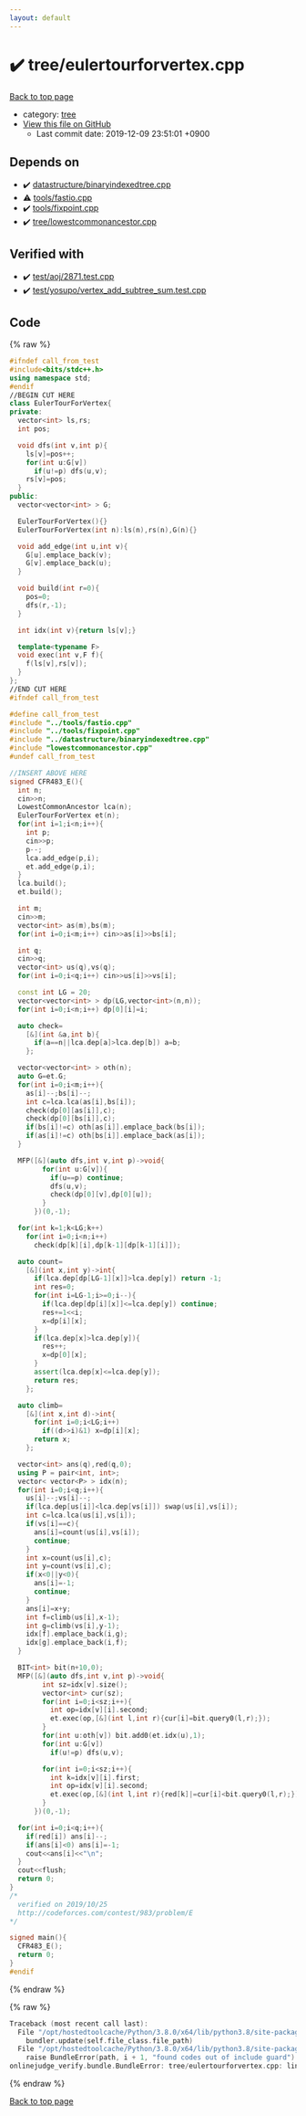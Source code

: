 ```yaml
---
layout: default
---
```


<!-- mathjax config similar to math.stackexchange -->
<script type="text/javascript" async
  src="https://cdnjs.cloudflare.com/ajax/libs/mathjax/2.7.5/MathJax.js?config=TeX-MML-AM_CHTML">
</script>
<script type="text/x-mathjax-config">
  MathJax.Hub.Config({
    TeX: { equationNumbers: { autoNumber: "AMS" }},
    tex2jax: {
      inlineMath: [ ['$','$'] ],
      processEscapes: true
    },
    "HTML-CSS": { matchFontHeight: false },
    displayAlign: "left",
    displayIndent: "2em"
  });
</script>

<script type="text/javascript" src="https://cdnjs.cloudflare.com/ajax/libs/jquery/3.4.1/jquery.min.js"></script>
<script src="https://cdn.jsdelivr.net/npm/jquery-balloon-js@1.1.2/jquery.balloon.min.js" integrity="sha256-ZEYs9VrgAeNuPvs15E39OsyOJaIkXEEt10fzxJ20+2I=" crossorigin="anonymous"></script>
<script type="text/javascript" src="../../assets/js/copy-button.js"></script>
<link rel="stylesheet" href="../../assets/css/copy-button.css" />


# :heavy_check_mark: tree/eulertourforvertex.cpp

<a href="../../index.html">Back to top page</a>

* category: <a href="../../index.html#c0af77cf8294ff93a5cdb2963ca9f038">tree</a>
* <a href="{{ site.github.repository_url }}/blob/master/tree/eulertourforvertex.cpp">View this file on GitHub</a>
    - Last commit date: 2019-12-09 23:51:01 +0900




## Depends on

* :heavy_check_mark: <a href="../datastructure/binaryindexedtree.cpp.html">datastructure/binaryindexedtree.cpp</a>
* :warning: <a href="../tools/fastio.cpp.html">tools/fastio.cpp</a>
* :heavy_check_mark: <a href="../tools/fixpoint.cpp.html">tools/fixpoint.cpp</a>
* :heavy_check_mark: <a href="lowestcommonancestor.cpp.html">tree/lowestcommonancestor.cpp</a>


## Verified with

* :heavy_check_mark: <a href="../../verify/test/aoj/2871.test.cpp.html">test/aoj/2871.test.cpp</a>
* :heavy_check_mark: <a href="../../verify/test/yosupo/vertex_add_subtree_sum.test.cpp.html">test/yosupo/vertex_add_subtree_sum.test.cpp</a>


## Code

<a id="unbundled"></a>
{% raw %}
```cpp
#ifndef call_from_test
#include<bits/stdc++.h>
using namespace std;
#endif
//BEGIN CUT HERE
class EulerTourForVertex{
private:
  vector<int> ls,rs;
  int pos;

  void dfs(int v,int p){
    ls[v]=pos++;
    for(int u:G[v])
      if(u!=p) dfs(u,v);
    rs[v]=pos;
  }
public:
  vector<vector<int> > G;

  EulerTourForVertex(){}
  EulerTourForVertex(int n):ls(n),rs(n),G(n){}

  void add_edge(int u,int v){
    G[u].emplace_back(v);
    G[v].emplace_back(u);
  }

  void build(int r=0){
    pos=0;
    dfs(r,-1);
  }

  int idx(int v){return ls[v];}

  template<typename F>
  void exec(int v,F f){
    f(ls[v],rs[v]);
  }
};
//END CUT HERE
#ifndef call_from_test

#define call_from_test
#include "../tools/fastio.cpp"
#include "../tools/fixpoint.cpp"
#include "../datastructure/binaryindexedtree.cpp"
#include "lowestcommonancestor.cpp"
#undef call_from_test

//INSERT ABOVE HERE
signed CFR483_E(){
  int n;
  cin>>n;
  LowestCommonAncestor lca(n);
  EulerTourForVertex et(n);
  for(int i=1;i<n;i++){
    int p;
    cin>>p;
    p--;
    lca.add_edge(p,i);
    et.add_edge(p,i);
  }
  lca.build();
  et.build();

  int m;
  cin>>m;
  vector<int> as(m),bs(m);
  for(int i=0;i<m;i++) cin>>as[i]>>bs[i];

  int q;
  cin>>q;
  vector<int> us(q),vs(q);
  for(int i=0;i<q;i++) cin>>us[i]>>vs[i];

  const int LG = 20;
  vector<vector<int> > dp(LG,vector<int>(n,n));
  for(int i=0;i<n;i++) dp[0][i]=i;

  auto check=
    [&](int &a,int b){
      if(a==n||lca.dep[a]>lca.dep[b]) a=b;
    };

  vector<vector<int> > oth(n);
  auto G=et.G;
  for(int i=0;i<m;i++){
    as[i]--;bs[i]--;
    int c=lca.lca(as[i],bs[i]);
    check(dp[0][as[i]],c);
    check(dp[0][bs[i]],c);
    if(bs[i]!=c) oth[as[i]].emplace_back(bs[i]);
    if(as[i]!=c) oth[bs[i]].emplace_back(as[i]);
  }

  MFP([&](auto dfs,int v,int p)->void{
        for(int u:G[v]){
          if(u==p) continue;
          dfs(u,v);
          check(dp[0][v],dp[0][u]);
        }
      })(0,-1);

  for(int k=1;k<LG;k++)
    for(int i=0;i<n;i++)
      check(dp[k][i],dp[k-1][dp[k-1][i]]);

  auto count=
    [&](int x,int y)->int{
      if(lca.dep[dp[LG-1][x]]>lca.dep[y]) return -1;
      int res=0;
      for(int i=LG-1;i>=0;i--){
        if(lca.dep[dp[i][x]]<=lca.dep[y]) continue;
        res+=1<<i;
        x=dp[i][x];
      }
      if(lca.dep[x]>lca.dep[y]){
        res++;
        x=dp[0][x];
      }
      assert(lca.dep[x]<=lca.dep[y]);
      return res;
    };

  auto climb=
    [&](int x,int d)->int{
      for(int i=0;i<LG;i++)
        if((d>>i)&1) x=dp[i][x];
      return x;
    };

  vector<int> ans(q),red(q,0);
  using P = pair<int, int>;
  vector< vector<P> > idx(n);
  for(int i=0;i<q;i++){
    us[i]--;vs[i]--;
    if(lca.dep[us[i]]<lca.dep[vs[i]]) swap(us[i],vs[i]);
    int c=lca.lca(us[i],vs[i]);
    if(vs[i]==c){
      ans[i]=count(us[i],vs[i]);
      continue;
    }
    int x=count(us[i],c);
    int y=count(vs[i],c);
    if(x<0||y<0){
      ans[i]=-1;
      continue;
    }
    ans[i]=x+y;
    int f=climb(us[i],x-1);
    int g=climb(vs[i],y-1);
    idx[f].emplace_back(i,g);
    idx[g].emplace_back(i,f);
  }

  BIT<int> bit(n+10,0);
  MFP([&](auto dfs,int v,int p)->void{
        int sz=idx[v].size();
        vector<int> cur(sz);
        for(int i=0;i<sz;i++){
          int op=idx[v][i].second;
          et.exec(op,[&](int l,int r){cur[i]=bit.query0(l,r);});
        }
        for(int u:oth[v]) bit.add0(et.idx(u),1);
        for(int u:G[v])
          if(u!=p) dfs(u,v);

        for(int i=0;i<sz;i++){
          int k=idx[v][i].first;
          int op=idx[v][i].second;
          et.exec(op,[&](int l,int r){red[k]|=cur[i]<bit.query0(l,r);});
        }
      })(0,-1);

  for(int i=0;i<q;i++){
    if(red[i]) ans[i]--;
    if(ans[i]<0) ans[i]=-1;
    cout<<ans[i]<<"\n";
  }
  cout<<flush;
  return 0;
}
/*
  verified on 2019/10/25
  http://codeforces.com/contest/983/problem/E
*/

signed main(){
  CFR483_E();
  return 0;
}
#endif

```
{% endraw %}

<a id="bundled"></a>
{% raw %}
```cpp
Traceback (most recent call last):
  File "/opt/hostedtoolcache/Python/3.8.0/x64/lib/python3.8/site-packages/onlinejudge_verify/docs.py", line 345, in write_contents
    bundler.update(self.file_class.file_path)
  File "/opt/hostedtoolcache/Python/3.8.0/x64/lib/python3.8/site-packages/onlinejudge_verify/bundle.py", line 125, in update
    raise BundleError(path, i + 1, "found codes out of include guard")
onlinejudge_verify.bundle.BundleError: tree/eulertourforvertex.cpp: line 5: found codes out of include guard

```
{% endraw %}

<a href="../../index.html">Back to top page</a>

